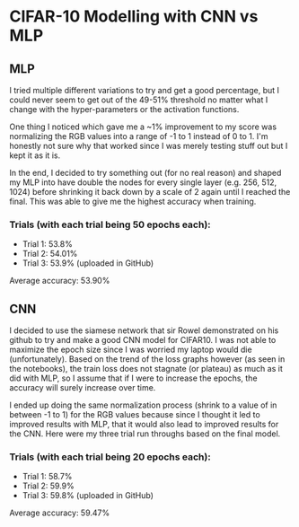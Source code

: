 # CIFAR-10 Modelling with CNN vs MLP

## MLP
I tried multiple different variations to try and get a good percentage, but I could never seem to get out of the 49-51% threshold no matter what I change with the hyper-parameters or the activation functions.

One thing I noticed which gave me a ~1% improvement to my score was normalizing the RGB values into a range of -1 to 1 instead of 0 to 1. I'm honestly not sure why that worked since I was merely testing stuff out but I kept it as it is.

In the end, I decided to try something out (for no real reason) and shaped my MLP into have double the nodes for every single layer (e.g. 256, 512, 1024) before shrinking it back down by a scale of 2 again until I reached the final. This was able to give me the highest accuracy when training.

### Trials (with each trial being 50 epochs each):
- Trial 1: 53.8%
- Trial 2: 54.01%
- Trial 3: 53.9% (uploaded in GitHub)

Average accuracy: 53.90%

## CNN
I decided to use the siamese network that sir Rowel demonstrated on his github to try and make a good CNN model for CIFAR10. I was not able to maximize the epoch size since I was worried my laptop would die (unfortunately). Based on the trend of the loss graphs however (as seen in the notebooks), the train loss does not stagnate (or plateau) as much as it did with MLP, so I assume that if I were to increase the epochs, the accuracy will surely increase over time.

I ended up doing the same normalization process (shrink to a value of in between -1 to 1) for the RGB values because since I thought it led to improved results with MLP, that it would also lead to improved results for the CNN. Here were my three trial run throughs based on the final model.


### Trials (with each trial being 20 epochs each):
- Trial 1: 58.7%
- Trial 2: 59.9%
- Trial 3: 59.8% (uploaded in GitHub)

Average accuracy: 59.47%

